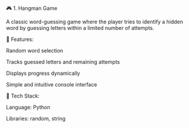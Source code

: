 🎮 1. Hangman Game

A classic word-guessing game where the player tries to identify a hidden word by guessing letters within a limited number of attempts.

🔹 Features:

Random word selection

Tracks guessed letters and remaining attempts

Displays progress dynamically

Simple and intuitive console interface

🔹 Tech Stack:

Language: Python

Libraries: random, string
